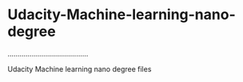 # Udacity-Machine-learning-nano-degree

........................................

Udacity Machine learning nano degree files
